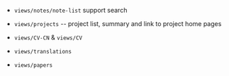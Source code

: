 - `views/notes/note-list` support search

- `views/projects` -- project list, summary and link to project home pages

- `views/CV-CN` & `views/CV`

- `views/translations`

- `views/papers`
